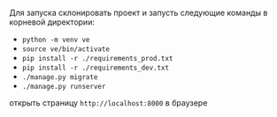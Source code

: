 
Для запуска склонировать проект и запусть следующие команды в корневой директории:

* `python -m venv ve`
* `source ve/bin/activate`
* `pip install -r ./requirements_prod.txt`
* `pip install -r ./requirements_dev.txt`
* `./manage.py migrate`
* `./manage.py runserver`

открыть страницу `http://localhost:8000` в браузере
